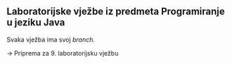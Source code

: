 ## Laboratorijske vježbe iz predmeta Programiranje u jeziku Java

Svaka vježba ima svoj _branch_.

-> Priprema za 9. laboratorijsku vježbu